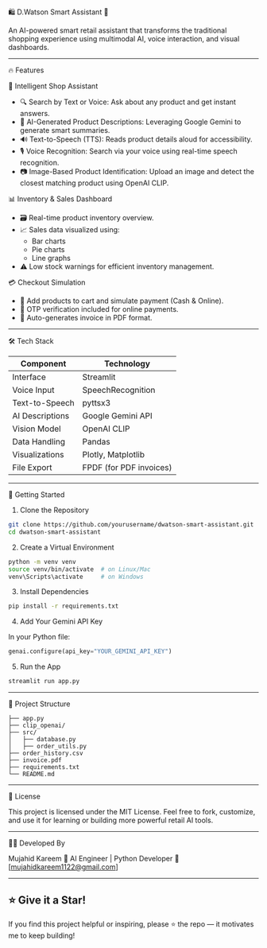 
 🛍️ D.Watson Smart Assistant 🤖

An AI-powered smart retail assistant that transforms the traditional shopping experience using multimodal AI, voice interaction, and visual dashboards.

---

 🔥 Features

 🧠 Intelligent Shop Assistant
- 🔍 Search by Text or Voice: Ask about any product and get instant answers.
- 🧾 AI-Generated Product Descriptions: Leveraging Google Gemini to generate smart summaries.
- 🔊 Text-to-Speech (TTS): Reads product details aloud for accessibility.
- 🎙️ Voice Recognition: Search via your voice using real-time speech recognition.
- 📷 Image-Based Product Identification: Upload an image and detect the closest matching product using OpenAI CLIP.

 📊 Inventory & Sales Dashboard
- 🗃️ Real-time product inventory overview.
- 📈 Sales data visualized using:
  - Bar charts
  - Pie charts
  - Line graphs
- ⚠️ Low stock warnings for efficient inventory management.

 💳 Checkout Simulation
- 🛒 Add products to cart and simulate payment (Cash & Online).
- 📩 OTP verification included for online payments.
- 🧾 Auto-generates invoice in PDF format.

---

 🛠️ Tech Stack

| Component        | Technology              |
|------------------|--------------------------|
| Interface        | Streamlit                |
| Voice Input      | SpeechRecognition        |
| Text-to-Speech   | pyttsx3                  |
| AI Descriptions  | Google Gemini API        |
| Vision Model     | OpenAI CLIP              |
| Data Handling    | Pandas                   |
| Visualizations   | Plotly, Matplotlib       |
| File Export      | FPDF (for PDF invoices)  |

---

 🚀 Getting Started

 1. Clone the Repository
```bash
git clone https://github.com/yourusername/dwatson-smart-assistant.git
cd dwatson-smart-assistant
````

 2. Create a Virtual Environment

```bash
python -m venv venv
source venv/bin/activate  # on Linux/Mac
venv\Scripts\activate     # on Windows
```

 3. Install Dependencies

```bash
pip install -r requirements.txt
```

 4. Add Your Gemini API Key

In your Python file:

```python
genai.configure(api_key="YOUR_GEMINI_API_KEY")
```

 5. Run the App

```bash
streamlit run app.py
```

---

 📁 Project Structure

```
├── app.py
├── clip_openai/
├── src/
│   ├── database.py
│   ├── order_utils.py
├── order_history.csv
├── invoice.pdf
├── requirements.txt
└── README.md
```

---

 📜 License

This project is licensed under the MIT License.
Feel free to fork, customize, and use it for learning or building more powerful retail AI tools.

---

 👨‍💻 Developed By

Mujahid Kareem
💼 AI Engineer | Python Developer
📧 [mujahidkareem1122@gmail.com]

---

## ⭐ Give it a Star!

If you find this project helpful or inspiring, please ⭐ the repo — it motivates me to keep building!

